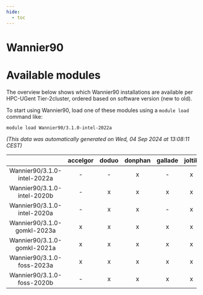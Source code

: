 ```yaml
---
hide:
  - toc
---
```


Wannier90
=========

# Available modules


The overview below shows which Wannier90 installations are available per HPC-UGent Tier-2cluster, ordered based on software version (new to old).

To start using Wannier90, load one of these modules using a `module load` command like:

```shell
module load Wannier90/3.1.0-intel-2022a
```

*(This data was automatically generated on Wed, 04 Sep 2024 at 13:08:11 CEST)*  

| |accelgor|doduo|donphan|gallade|joltik|shinx|skitty|
| :---: | :---: | :---: | :---: | :---: | :---: | :---: | :---: |
|Wannier90/3.1.0-intel-2022a|-|-|x|-|x|-|x|
|Wannier90/3.1.0-intel-2020b|-|x|x|x|x|-|x|
|Wannier90/3.1.0-intel-2020a|-|x|x|-|x|-|x|
|Wannier90/3.1.0-gomkl-2023a|x|x|x|x|x|x|x|
|Wannier90/3.1.0-gomkl-2021a|x|x|x|x|x|-|x|
|Wannier90/3.1.0-foss-2023a|x|x|x|x|x|x|x|
|Wannier90/3.1.0-foss-2020b|-|x|x|x|x|-|x|
